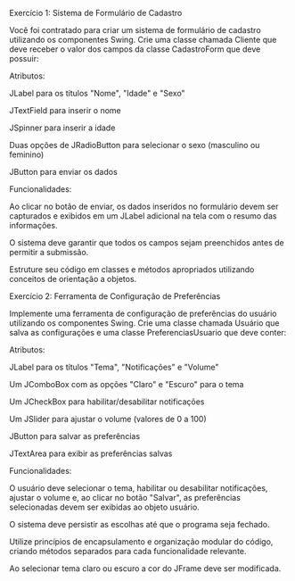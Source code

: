 Exercício 1: Sistema de Formulário de Cadastro

Você foi contratado para criar um sistema de formulário de cadastro utilizando os componentes Swing. Crie uma classe chamada Cliente que deve receber o valor dos campos da classe CadastroForm que deve possuir:



Atributos:



JLabel para os títulos "Nome", "Idade" e "Sexo"

JTextField para inserir o nome

JSpinner para inserir a idade

Duas opções de JRadioButton para selecionar o sexo (masculino ou feminino)

JButton para enviar os dados



Funcionalidades:

Ao clicar no botão de enviar, os dados inseridos no formulário devem ser capturados e exibidos em um JLabel adicional na tela com o resumo das informações.



O sistema deve garantir que todos os campos sejam preenchidos antes de permitir a submissão.

Estruture seu código em classes e métodos apropriados utilizando conceitos de orientação a objetos.



Exercício 2: Ferramenta de Configuração de Preferências



Implemente uma ferramenta de configuração de preferências do usuário utilizando os componentes Swing. Crie uma classe chamada Usuário que salva as configurações e uma classe PreferenciasUsuario que deve conter:



Atributos:

JLabel para os títulos "Tema", "Notificações" e "Volume"

Um JComboBox com as opções "Claro" e "Escuro" para o tema

Um JCheckBox para habilitar/desabilitar notificações

Um JSlider para ajustar o volume (valores de 0 a 100)

JButton para salvar as preferências

JTextArea para exibir as preferências salvas



Funcionalidades:

O usuário deve selecionar o tema, habilitar ou desabilitar notificações, ajustar o volume e, ao clicar no botão "Salvar", as preferências selecionadas devem ser exibidas ao objeto usuário.

O sistema deve persistir as escolhas até que o programa seja fechado.

Utilize princípios de encapsulamento e organização modular do código, criando métodos separados para cada funcionalidade relevante.

Ao selecionar tema claro ou escuro a cor do JFrame deve ser modificada.
